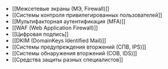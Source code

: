 - [[Межсетевые экраны (МЭ, Firewall)]]
- [[Системы контроля привилегированных пользователей]]
- [[Мультифакторная аутентификация (MFA)]]
- [[WAF (Web Application Firewall)]]
- [[Цифровая подпись]]
- [[DKIM (DomainKeys Identified Mail)]]
- [[Системы предупреждения вторжений (СПВ, IPS)]]
- [[Системы обнаружения вторжений (СОВ, IDS)]]
- [[Средства защиты разных специалистов]]

